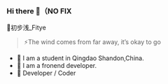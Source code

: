 ### Hi there 👋（NO FIX
🚀初步浅_Fitye
>⚡The wind comes from far away, it’s okay to go
>
- 🔭 I am a student in Qingdao Shandon,China.
- 🌱 I am a fronend developer.
- 👯 Developer / Coder

<!--
**Fitye/Fitye** is a ✨ _special_ ✨ repository because its `README.md` (this file) appears on your GitHub profile.

Here are some ideas to get you started:

- 🔭 I’m currently working on ...
- 🌱 I’m currently learning ...
- 👯 I’m looking to collaborate on ...
- 🤔 I’m looking for help with ...
- 💬 Ask me about ...
- 📫 How to reach me: ...
- 😄 Pronouns: ...
- ⚡ Fun fact: ...
-->
      
